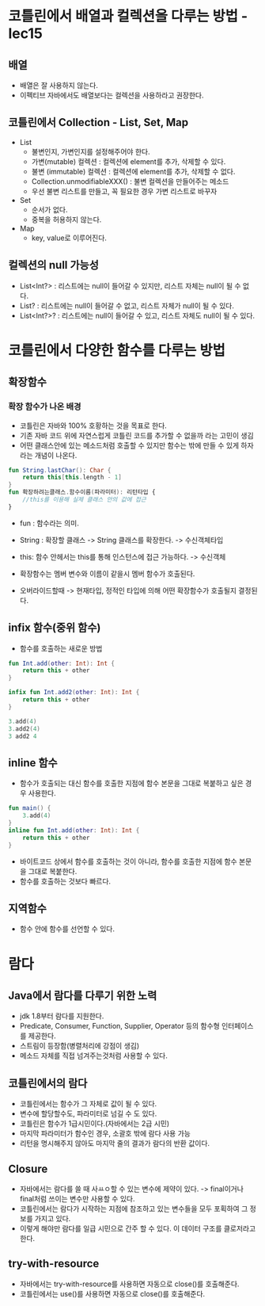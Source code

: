 # 코틀린에서 배열과 컬렉션을 다루는 방법 - lec15

## 배열
- 배열은 잘 사용하지 않는다.
- 이펙티브 자바에서도 배열보다는 컬렉션을 사용하라고 권장한다.
## 코틀린에서 Collection - List, Set, Map
- List
  - 불변인지, 가변인지를 설정해주어야 한다.
  - 가변(mutable) 컬렉션 : 컬렉션에 element를 추가, 삭제할 수 있다.
  - 불변 (immutable) 컬렉션 : 컬렉션에 element를 추가, 삭제할 수 없다.
  - Collection.unmodifiableXXX() : 불변 컬렉션을 만들어주는 메소드
  - 우선 불변 리스트를 만들고, 꼭 필요한 경우 가변 리스트로 바꾸자
- Set
  - 순서가 없다.
  - 중복을 허용하지 않는다.
- Map
  - key, value로 이루어진다.
## 컬렉션의 null 가능성
- List<Int?> : 리스트에는 null이 들어갈 수 있지만, 리스트 자체는 null이 될 수 없다.
- List<Int>? : 리스트에는 null이 들어갈 수 없고, 리스트 자체가 null이 될 수 있다.
- List<Int?>? : 리스트에는 null이 들어갈 수 있고, 리스트 자체도 null이 될 수 있다.

# 코를린에서 다양한 함수를 다루는 방법

## 확장함수
### 확장 함수가 나온 배경
- 코틀린은 자바와 100% 호황하는 것을 목표로 한다.
- 기존 자바 코드 위에 자연스럽게 코틀린 코드를 추가할 수 없을까 라는 고민이 생김
- 어떤 클래스안에 있는 메소드처럼 호출할 수 있지만 함수는 밖에 만들 수 있게 하자 라는 개념이 나온다.

```kotlin
fun String.lastChar(): Char {
    return this[this.length - 1]
}
fun 확장하려는클래스.함수이름(파라미터): 리턴타입 {
    //this를 이용해 실제 클래스 안의 값에 접근
}
```
- fun : 함수라는 의미.
- String : 확장할 클래스 -> String 클래스를 확장한다. -> 수신객체타입
- this: 함수 안헤서는 this를 통해 인스턴스에 접근 가능하다. -> 수신객체 

- 확장함수는 멤버 변수와 이름이 같을시 멤버 함수가 호출된다.
- 오버라이드할때 -> 현재타입, 정적인 타입에 의해 어떤 확장함수가 호출될지 결정된다.


## infix 함수(중위 함수)
- 함수를 호출하는 새로운 방법
```kotlin
fun Int.add(other: Int): Int {
    return this + other
}

infix fun Int.add2(other: Int): Int {
    return this + other
}

3.add(4)
3.add2(4)
3 add2 4
```

## inline 함수
- 함수가 호출되는 대신 함수를 호출한 지점에 함수 본문을 그대로 복붙하고 싶은 경우 사용한다.

```kotlin
fun main() {
    3.add(4)
}
inline fun Int.add(other: Int): Int {
    return this + other
}
```
- 바이트코드 상에서 함수를 호출하는 것이 아니라, 함수를 호출한 지점에 함수 본문을 그대로 복붙한다.
- 함수를 호출하는 것보다 빠르다.

## 지역함수
- 함수 안에 함수를 선언할 수 있다.

# 람다

## Java에서 람다를 다루기 위한 노력
- jdk 1.8부터 람다를 지원한다.
- Predicate, Consumer, Function, Supplier, Operator 등의 함수형 인터페이스를 제공한다.
- 스트림이 등장함(병렬처리에 강점이 생김)
- 메소드 자체를 직접 넘겨주는것처럼 사용할 수 있다.
## 코틀린에서의 람다
- 코틀린에서는 함수가 그 자체로 값이 될 수 있다.
- 변수에 할당할수도, 파라미터로 넘길 수 도 있다.
- 코틀린은 함수가 1급시민이다.(자바에서는 2급 시민)
- 마지막 파라미터가 함수인 경우, 소괄호 밖에 람다 사용 가능
- 리턴을 명시해주지 않아도 마지막 줄의 결과가 람다의 반환 값이다.

## Closure
- 자바에서는 람다를 쓸 때 사ㅛㅇ할 수 있는 변수에 제약이 있다. -> final이거나 final처럼 쓰이는 변수만 사용할 수 있다.
- 코틀린에서는 람다가 시작하는 지점에 참조하고 있는 변수들을 모두 포획하여 그 정보를 가지고 있다.
- 이렇게 해야만 람다를 일급 시민으로 간주 할 수 있다. 이 데이터 구조를 클로저라고 한다.

## try-with-resource
- 자바에서는 try-with-resource를 사용하면 자동으로 close()를 호출해준다.
- 코틀린에서는 use()를 사용하면 자동으로 close()를 호출해준다.




